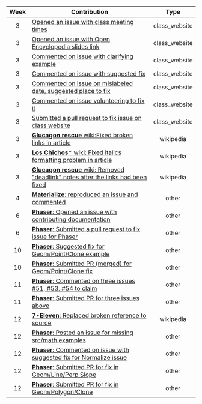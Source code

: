| Week | Contribution | Type |
| :---: | --- | :---: |
| 3 | [Opened an issue with class meeting times](https://github.com/joannakl/cs480_s18/issues/30) | class_website |
| 3 | [Opened an issue with Open Encyclopedia slides link](https://github.com/joannakl/cs480_s18/issues/29)   | class_website |
| 3 | [Commented on issue with clarifying example](https://github.com/joannakl/cs480_s18/issues/20) | class_website |
| 3 | [Commented on issue with suggested fix](https://github.com/joannakl/cs480_s18/issues/7)   | class_website |
| 3 | [Commented on issue on mislabeled date, suggested place to fix](https://github.com/joannakl/cs480_s18/issues/9)   | class_website |
| 3 | [Commented on issue volunteering to fix it](https://github.com/joannakl/cs480_s18/issues/19) | class_website |
| 3 | [Submitted a pull request to fix issue on class website](https://github.com/joannakl/cs480_s18/pull/61) | class_website |
| 3 | [**Glucagon rescue** wiki:Fixed broken links in article](https://en.wikipedia.org/w/index.php?title=Glucagon_rescue&diff=prev&oldid=824214572) | wikipedia |
| 3 | [**Los Chichos*** wiki: Fixed italics formatting problem in article](https://en.wikipedia.org/w/index.php?title=Los_Chichos&diff=prev&oldid=824219428)  | wikipedia |
| 3 | [**Glucagon rescue** wiki: Removed "deadlink" notes after the links had been fixed](https://en.wikipedia.org/w/index.php?title=Glucagon_rescue&diff=prev&oldid=824214638) | wikipedia |
| 4 | [**Materialize**: reproduced an issue and commented](https://github.com/Dogfalo/materialize/issues/4959) | other |
| 6 | [**Phaser**: Opened an issue with contributing documentation](https://github.com/photonstorm/phaser/issues/3297) | other |
| 6 | [**Phaser**: Submitted a pull request to fix issue for Phaser](https://github.com/photonstorm/phaser/pull/3298) | other |
| 10 | [**Phaser**: Suggested fix for Geom/Point/Clone example](https://github.com/photonstorm/phaser3-examples/issues/46) | other |
| 10 | [**Phaser**: Submitted PR (merged) for Geom/Point/Clone fix](https://github.com/photonstorm/phaser3-examples/pull/95) | other |
| 11 | [**Phaser**: Commented on three issues #51, #53, #54 to claim](https://github.com/photonstorm/phaser3-examples/issues/54) | other |
| 11 | [**Phaser**: Submitted PR for three issues above](https://github.com/photonstorm/phaser3-examples/pull/105) | other |
| 12 | [**7-Eleven**: Replaced broken reference to source](https://en.wikipedia.org/w/index.php?title=7-Eleven&diff=prev&oldid=835564077) | wikipedia |
| 12 | [**Phaser**: Posted an issue for missing src/math examples](https://github.com/photonstorm/phaser3-examples/issues/113) | other |
| 12 | [**Phaser**: Commented on issue with suggested fix for Normalize issue](https://github.com/photonstorm/phaser3-examples/issues/52) | other |
| 12 | [**Phaser**: Submitted PR for fix in Geom/Line/Perp Slope](https://github.com/photonstorm/phaser3-examples/pull/114) | other |
| 12 | [**Phaser**: Submitted PR for fix in Geom/Polygon/Clone](https://github.com/photonstorm/phaser3-examples/pull/116) | other |
